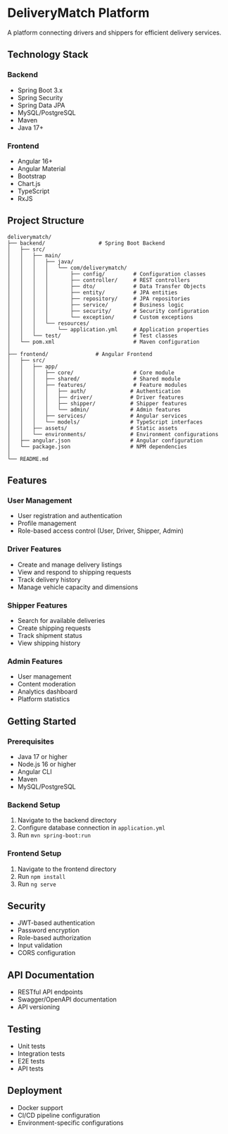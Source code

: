# DeliveryMatch Platform

A platform connecting drivers and shippers for efficient delivery services.

## Technology Stack

### Backend
- Spring Boot 3.x
- Spring Security
- Spring Data JPA
- MySQL/PostgreSQL
- Maven
- Java 17+

### Frontend
- Angular 16+
- Angular Material
- Bootstrap
- Chart.js
- TypeScript
- RxJS

## Project Structure

```
deliverymatch/
├── backend/                 # Spring Boot Backend
│   ├── src/
│   │   ├── main/
│   │   │   ├── java/
│   │   │   │   └── com/deliverymatch/
│   │   │   │       ├── config/         # Configuration classes
│   │   │   │       ├── controller/     # REST controllers
│   │   │   │       ├── dto/            # Data Transfer Objects
│   │   │   │       ├── entity/         # JPA entities
│   │   │   │       ├── repository/     # JPA repositories
│   │   │   │       ├── service/        # Business logic
│   │   │   │       ├── security/       # Security configuration
│   │   │   │       └── exception/      # Custom exceptions
│   │   │   └── resources/
│   │   │       └── application.yml     # Application properties
│   │   └── test/                       # Test classes
│   └── pom.xml                         # Maven configuration
│
├── frontend/               # Angular Frontend
│   ├── src/
│   │   ├── app/
│   │   │   ├── core/                   # Core module
│   │   │   ├── shared/                 # Shared module
│   │   │   ├── features/               # Feature modules
│   │   │   │   ├── auth/              # Authentication
│   │   │   │   ├── driver/            # Driver features
│   │   │   │   ├── shipper/           # Shipper features
│   │   │   │   └── admin/             # Admin features
│   │   │   ├── services/              # Angular services
│   │   │   └── models/                # TypeScript interfaces
│   │   ├── assets/                    # Static assets
│   │   └── environments/              # Environment configurations
│   ├── angular.json                   # Angular configuration
│   └── package.json                   # NPM dependencies
│
└── README.md
```

## Features

### User Management
- User registration and authentication
- Profile management
- Role-based access control (User, Driver, Shipper, Admin)

### Driver Features
- Create and manage delivery listings
- View and respond to shipping requests
- Track delivery history
- Manage vehicle capacity and dimensions

### Shipper Features
- Search for available deliveries
- Create shipping requests
- Track shipment status
- View shipping history

### Admin Features
- User management
- Content moderation
- Analytics dashboard
- Platform statistics

## Getting Started

### Prerequisites
- Java 17 or higher
- Node.js 16 or higher
- Angular CLI
- Maven
- MySQL/PostgreSQL

### Backend Setup
1. Navigate to the backend directory
2. Configure database connection in `application.yml`
3. Run `mvn spring-boot:run`

### Frontend Setup
1. Navigate to the frontend directory
2. Run `npm install`
3. Run `ng serve`

## Security
- JWT-based authentication
- Password encryption
- Role-based authorization
- Input validation
- CORS configuration

## API Documentation
- RESTful API endpoints
- Swagger/OpenAPI documentation
- API versioning

## Testing
- Unit tests
- Integration tests
- E2E tests
- API tests

## Deployment
- Docker support
- CI/CD pipeline configuration
- Environment-specific configurations 